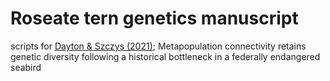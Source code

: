 # Roseate tern genetics manuscript
scripts for [Dayton &amp; Szczys (2021)](https://doi.org/10.1093/ornithapp/duab037); Metapopulation connectivity retains genetic diversity following a historical bottleneck in a federally endangered seabird

